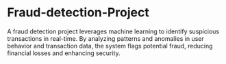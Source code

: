 # Fraud-detection-Project
A fraud detection project leverages machine learning to identify suspicious transactions in real-time. By analyzing patterns and anomalies in user behavior and transaction data, the system flags potential fraud, reducing financial losses and enhancing security.

